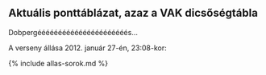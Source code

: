 ## Aktuális ponttáblázat, azaz a VAK dicsőségtábla

Dobpergéééééééééééééééééééééés...

A verseny állása 2012. január 27-én, 23:08-kor:

{% include allas-sorok.md %}
